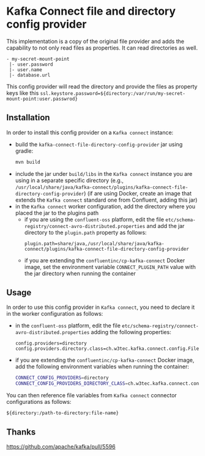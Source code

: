 # Kafka Connect file and directory config provider
This implementation is a copy of the original file provider and adds the capability to not only read files as properties. It can read directories as well.

```
- my-secret-mount-point
 |- user.password
 |- user.name
 |- database.url
```

This config provider will read the directory and provide the files as property keys like this
``ssl.keystore.password=${directory:/var/run/my-secret-mount-point:user.passwrod}``

## Installation

In order to install this config provider on a `Kafka connect` instance:

- build the `kafka-connect-file-directory-config-provider` jar using gradle:
  ```bash
  mvn build
  ```
- include the jar under `build/libs` in the `Kafka connect` instance you are
  using in a separate specific directory
  (e.g., `/usr/local/share/java/kafka-connect/plugins/kafka-connect-file-directory-config-provider`)
  (if are using Docker, create an image that extends the `Kafka connect` standard
  one from Confluent, adding this jar)
- in the `Kafka connect` worker configuration, add the directory where you
  placed the jar to the plugins path
  - if you are using the `confluent-oss` platform, edit the file
    `etc/schema-registry/connect-avro-distributed.properties` and add the jar
    directory to the `plugin.path` property as follows:
    ```
    plugin.path=share/java,/usr/local/share/java/kafka-connect/plugins/kafka-connect-file-directory-config-provider
    ```
  - if you are extending the `confluentinc/cp-kafka-connect` Docker image, set
    the environment variable `CONNECT_PLUGIN_PATH` value with the jar directory
    when running the container

## Usage

In order to use this config provider in `Kafka connect`, you need to declare it
in the worker configuration as follows:

- in the `confluent-oss` platform, edit the file
  `etc/schema-registry/connect-avro-distributed.properties` adding the
  following properties:
  ```
  config.providers=directory
  config.providers.directory.class=ch.w3tec.kafka.connect.config.FileDirectoryConfigProvider
  ```
- if you are extending the `confluentinc/cp-kafka-connect` Docker image, add the
  following environment variables when running the container:
  ```bash
  CONNECT_CONFIG_PROVIDERS=directory
  CONNECT_CONFIG_PROVIDERS_DIRECTORY_CLASS=ch.w3tec.kafka.connect.config.FileDirectoryConfigProvider
  ```

You can then reference file variables from `Kafka connect` connector
configurations as follows:

```
${directory:/path-to-directory:file-name}
```

## Thanks
https://github.com/apache/kafka/pull/5596